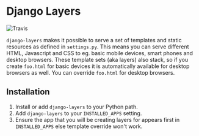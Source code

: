 # Django Layers
![Travis](https://travis-ci.org/hedleyroos/django-layers.svg?branch=develop)

`django-layers` makes it possible to serve a set of templates and static
resources as defined in `settings.py`. This means you can serve different HTML,
Javascript and CSS to eg. basic mobile devices, smart phones and desktop
browsers. These template sets (aka layers) also stack, so if you create
`foo.html` for basic devices it is automatically available for desktop browsers
as well.  You can override `foo.html` for desktop browsers.

## Installation
1. Install or add `django-layers` to your Python path.
2. Add `django-layers` to your `INSTALLED_APPS` setting.
3. Ensure the app that you will be creating layers for appears first in
`INSTALLED_APPS` else template override won't work.
